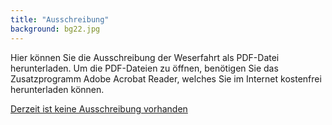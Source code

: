 ```yaml
---
title: "Ausschreibung"
background: bg22.jpg
---
```

Hier können Sie die  Ausschreibung der Weserfahrt als PDF-Datei herunterladen.
Um die PDF-Dateien zu öffnen, benötigen Sie das Zusatzprogramm Adobe Acrobat Reader, welches Sie im Internet kostenfrei herunterladen können.

<a href="assets/images/kurs_nord_ausschreibung_201.pdf
" class="btn btn-outline-inverse btn-sm">Derzeit ist keine Ausschreibung vorhanden</a>

